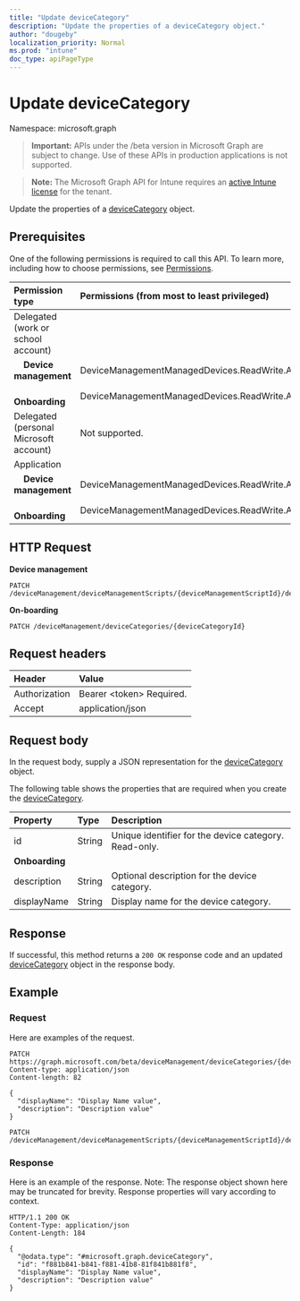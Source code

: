 ```yaml
---
title: "Update deviceCategory"
description: "Update the properties of a deviceCategory object."
author: "dougeby"
localization_priority: Normal
ms.prod: "intune"
doc_type: apiPageType
---
```


# Update deviceCategory

Namespace: microsoft.graph

> **Important:** APIs under the /beta version in Microsoft Graph are subject to change. Use of these APIs in production applications is not supported.

> **Note:** The Microsoft Graph API for Intune requires an [active Intune license](https://go.microsoft.com/fwlink/?linkid=839381) for the tenant.

Update the properties of a [deviceCategory](../resources/intune-shared-devicecategory.md) object.

## Prerequisites

One of the following permissions is required to call this API. To learn more, including how to choose permissions, see [Permissions](/graph/permissions-reference).

|Permission type|Permissions (from most to least privileged)|
|:---|:---|
|Delegated (work or school account)||
| &nbsp; &nbsp; **Device management** | DeviceManagementManagedDevices.ReadWrite.All|
| &nbsp; &nbsp; **Onboarding** | DeviceManagementManagedDevices.ReadWrite.All|
|Delegated (personal Microsoft account)|Not supported.|
|Application||
| &nbsp; &nbsp; **Device management** | DeviceManagementManagedDevices.ReadWrite.All|
| &nbsp; &nbsp; **Onboarding** | DeviceManagementManagedDevices.ReadWrite.All|

## HTTP Request

**Device management**

<!-- {
  "blockType": "ignored"
}
-->
``` http
PATCH /deviceManagement/deviceManagementScripts/{deviceManagementScriptId}/deviceRunStates/{deviceManagementScriptDeviceStateId}/managedDevice/deviceCategory
```

**On-boarding**

<!-- {
  "blockType": "ignored"
}
-->
``` http
PATCH /deviceManagement/deviceCategories/{deviceCategoryId}
```

## Request headers

|Header|Value|
|:---|:---|
|Authorization|Bearer &lt;token&gt; Required.|
|Accept|application/json|

## Request body

In the request body, supply a JSON representation for the [deviceCategory](../resources/intune-shared-devicecategory.md) object.

The following table shows the properties that are required when you create the [deviceCategory](../resources/intune-shared-devicecategory.md).

|Property|Type|Description|
|:---|:---|:---|
|id|String|Unique identifier for the device category. Read-only.|
|**Onboarding**|
|description|String|Optional description for the device category.|
|displayName|String|Display name for the device category.|

## Response

If successful, this method returns a `200 OK` response code and an updated [deviceCategory](../resources/intune-shared-devicecategory.md) object in the response body.

## Example

### Request

Here are examples of the request.

``` http
PATCH https://graph.microsoft.com/beta/deviceManagement/deviceCategories/{deviceCategoryId}
Content-type: application/json
Content-length: 82

{
  "displayName": "Display Name value",
  "description": "Description value"
}

PATCH /deviceManagement/deviceManagementScripts/{deviceManagementScriptId}/deviceRunStates/{deviceManagementScriptDeviceStateId}/managedDevice/deviceCategory
```

### Response

Here is an example of the response. Note: The response object shown here may be truncated for brevity. Response properties will vary according to context.

``` http
HTTP/1.1 200 OK
Content-Type: application/json
Content-Length: 184

{
  "@odata.type": "#microsoft.graph.deviceCategory",
  "id": "f881b841-b841-f881-41b8-81f841b881f8",
  "displayName": "Display Name value",
  "description": "Description value"
}
```












